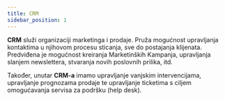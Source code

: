 ```yaml
---
title: CRM
sidebar_position: 1
---
```


**CRM** služi organizaciji marketinga i prodaje. Pruža mogućnost upravljanja kontaktima u njihovom procesu sticanja, sve do postajanja klijenata. Predviđena je mogućnost kreiranja Marketinških Kampanja, upravljanja slanjem newslettera, stvaranja novih poslovnih prilika, itd. 

Također, unutar **CRM-a** imamo upravljanje vanjskim intervencijama, upravljanje prognozama prodaje te upravljanje ticketima s ciljem omogućavanja servisa za podršku (help desk).
